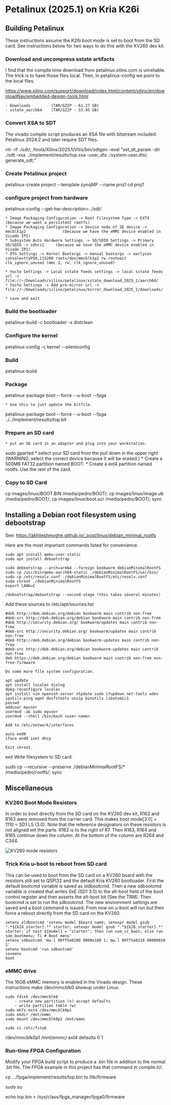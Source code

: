 
# Petalinux (2025.1) on Kria K26i

## Building Petalinux
These instructions assume the K26i boot mode is set to boot from the SD card. See instructions below for two ways to do this with the KV260 dev kit.

### Download and uncompress sstate artifacts
I find that the compile time download from petalinux.xilinx.com is unreliable. The trick is to have those files local. Then, in petalinux-config we point to the local files.

https://www.xilinx.com/support/download/index.html/content/xilinx/en/downloadNav/embedded-design-tools.html

    - Downloads         (TAR/GZIP - 61.27 GB) 
    - sstate_aarch64    (TAR/GZIP - 33.95 GB) 

### Convert XSA to SDT
The vivado compile script produces an XSA file with bitstream included. Petalinux 2024.2 and later require SDT files.

rm -rf ./sdt/; /tools/Xilinx/2025.1/Vitis/bin/sdtgen -eval "set_dt_param -dir ./sdt -xsa ../implement/results/top.xsa -user_dts ./system-user.dtsi; generate_sdt;"

### Create Petalinux project
petalinux-create project --template zynqMP --name proj1
cd proj1

### configure project from hardware
petalinux-config --get-hw-description=../sdt/

    * Image Packaging Configuration -> Root Filesystem Type -> EXT4                         (because we want a persistent rootfs)
    * Image Packaging Configuration -> Device node of SD device -> mmcblk1p2                (because we have the eMMC device enabled in Vivado IPI)
    * Subsystem Auto Hardware Settings -> SD/SDIO Settings -> Primary SD/SDIO -> sdhci1     (because we have the eMMC device enabled in Vivado IPI)
    * DTG Settings -> Kernel Bootargs -> manual bootargs -> earlycon console=ttyPS0,115200 root=/dev/mmcblk1p2 rw rootwait clk_ignore_unused (mmc 1, rw, clk_ignore_unused)

    * Yocto Settings -> Local sstate feeds settings -> local sstate feeds url ->    file://~/Downloads/xilinx/petalinux/sstate_download_2025_1/aarch64/
    * Yocto Settings -> Add pre-mirror url ->                                       file://~/Downloads/xilinx/petalinux/mirror_download_2025_1/downloads/

    * save and exit

### Build the bootloader
petalinux-build -c bootloader -x distclean

### Configure the kernel
petalinux-config -c kernel --silentconfig

### Build
petalinux-build

### Package 
petalinux-package boot --force --u-boot --fpga

    * Use this to just update the bitfile.

petalinux-package boot --force --u-boot --fpga ../../implement/results/top.bit

### Prepare an SD card
    * put an SD card in an adapter and plug into your workstation.
sudo gparted
    * select your SD card from the pull down in the upper right (WARNING: select the correct device because it will be erased.)
    * Create a 500MB FAT32 partition named BOOT.
    * Create a ext4 partition named rootfs. Use the rest of the card.

### Copy to SD Card
cp images/linux/BOOT.BIN /media/pedro/BOOT/; cp images/linux/image.ub /media/pedro/BOOT/; cp images/linux/boot.scr /media/pedro/BOOT/; sync


## Installing a Debian root filesystem using debootstrap
See: https://akhileshmoghe.github.io/_post/linux/debian_minimal_rootfs

Here are the most important commands listed for convenience. 

    sudo apt install qemu-user-static
    sudo apt install debootstrap

    sudo debootstrap --arch=arm64 --foreign bookworm debianMinimalRootFS
    sudo cp /usr/bin/qemu-aarch64-static ./debianMinimalRootFS/usr/bin/
    sudo cp /etc/resolv.conf ./debianMinimalRootFS/etc/resolv.conf
    sudo chroot ./debianMinimalRootFS
    export LANG=C

    /debootstrap/debootstrap --second-stage (this takes several minutes)

Add these sources to /etc/apt/sources.list

    #deb http://deb.debian.org/debian bookworm main contrib non-free
    #deb-src http://deb.debian.org/debian bookworm main contrib non-free
    #deb http://security.debian.org/ bookworm/updates main contrib non-free
    #deb-src http://security.debian.org/ bookworm/updates main contrib non-free
    #deb http://deb.debian.org/debian bookworm-updates main contrib non-free
    #deb-src http://deb.debian.org/debian bookworm-updates main contrib non-free
    deb https://deb.debian.org/debian bookworm main contrib non-free non-free-firmware

    Do some more file system configuration.

    apt update
    apt install locales dialog
    dpkg-reconfigure locales
    apt install vim openssh-server ntpdate sudo ifupdown net-tools udev iputils-ping wget dosfstools unzip binutils libatomic1
    passwd
    adduser myuser
    usermod -aG sudo myuser
    usermod --shell /bin/bash <user-name>

    Add to /etc/network/interfaces

    auto end0
    iface end0 inet dhcp

    Exit chroot.

exit
    Write filesystem to SD card.

sudo cp --recursive --preserve ./debianMinimalRootFS/* /media/pedro/rootfs/; sync


## Miscellaneous

### KV260 Boot Mode Resistors
In order to boot directly from the SD card on the KV260 dev kit, R162 and R163 were removed from the carrier card. This makes boot mode[3:0] = 1110 = SD1 LS (3.0).
Note that the reference designators on these resistors is not aligned wit the parts. R162 is to the right of R7. Then R163, R164 and R165 continue down the column. At the bottom of the column are R264 and C344.

![KV260 mode resistors](./mode_resistors.png)

### Trick Kria u-boot to reboot from SD card
This can be used to boot from the SD card on a KV260 board with the resistors still set to QSPI32 and the default Kria KV260 bootloader. First the default bootcmd variable is saved as oldbootcmd. Then a new sdbootcmd variable is created that writes 0xE (SD1 3.0) to the alt-boot field of the boot control register and then asserts the alt-boot bit (See the TRM). Then bootcmd is set to run the sdbootcmd. The new environment settings are saved and a boot command is issued.  From now on u-boot will run but then force a reboot directly from the SD card on the KV260.

    setenv oldbootcmd 'setenv model $board_name; setexpr model gsub ".*${k24_starter}.*" starter; setexpr model gsub ".*${k26_starter}.*" starter; if test ${model} = "starter"; then run som_cc_boot; else run som_bootmenu; fi # Boot menu'
    setenv sdbootcmd 'mw.l 00ff5e0200 0000e100 1; mw.l 00ff5e0218 00000010 1'
    setenv bootcmd 'run sdbootcmd'
    saveenv
    boot


### eMMC drive
The 16GB eMMC memory is enabled in the Vivado design.  These instructions make /dev/mmcblk0 showup under Linux.

    sudo fdisk /dev/mmcblk0
        - create new partition (n) accept defaults
        - write partition table (w)
    sudo mkfs.ext4 /dev/mmcblk0p1
    sudo mkdir /mnt/emmc
    sudo mount /dev/mmcblk0p1 /mnt/emmc

    sudo vi /etc/fstab

/dev/mmcblk0p1  /mnt/emmc/  ext4  defaults  0  1


### Run-time FPGA Configuration
Modify your FPGA build script to produce a .bin file in addition to the normal .bit file. The FPGA example in this project has that command in compile.tcl.
    
cp .../fpga/implement/results/top.bin to /lib/firmware

sudo su

echo top.bin > /sys/class/fpga_manager/fpga0/firmware

